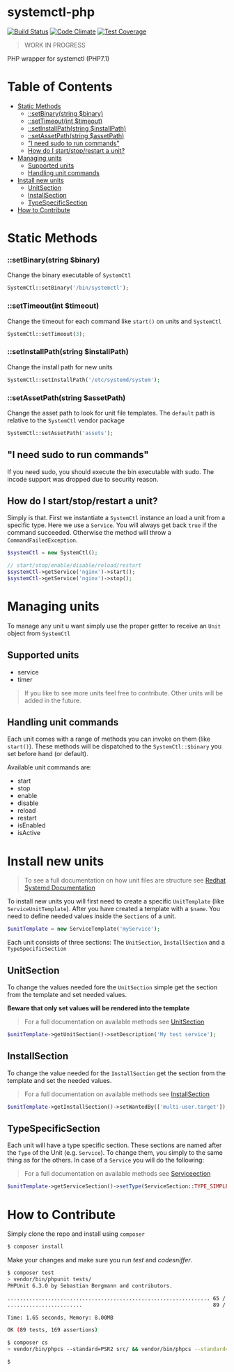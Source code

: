 # systemctl-php
[![Build Status](https://api.travis-ci.org/icanhazstring/systemctl-php.svg?branch=master)](https://travis-ci.org/icanhazstring/systemctl-php) [![Code Climate](https://codeclimate.com/github/icanhazstring/systemctl-php/badges/gpa.svg)](https://codeclimate.com/github/icanhazstring/systemctl-php) [![Test Coverage](https://codeclimate.com/github/icanhazstring/systemctl-php/badges/coverage.svg)](https://codeclimate.com/github/icanhazstring/systemctl-php/coverage)

> WORK IN PROGRESS

PHP wrapper for systemctl (PHP7.1)

# Table of Contents

- [Static Methods](#static-methods)
    - [::setBinary(string $binary)](#setbinarystring-binary)
    - [::setTimeout(int $timeout)](#settimeoutint-timeout)
    - [::setInstallPath(string $installPath)](#setinstallpathstring-installpath)
    - [::setAssetPath(string $assetPath)](#setassetpathstring-assetpath)
  - ["I need sudo to run commands"](#i-need-sudo-to-run-commands)
  - [How do I start/stop/restart a unit?](#how-do-i-startstoprestart-a-unit)
- [Managing units](#managing-units)
  - [Supported units](#supported-units)
  - [Handling unit commands](#handling-unit-commands)
- [Install new units](#install-new-units)
  - [UnitSection](#unitsection)
  - [InstallSection](#installsection)
  - [TypeSpecificSection](#typespecificsection)
- [How to Contribute](#how-to-contribute)

# Static Methods
### ::setBinary(string $binary)
Change the binary executable of `SystemCtl`

```php
SystemCtl::setBinary('/bin/systemctl');
```

### ::setTimeout(int $timeout)
Change the timeout for each command like `start()` on units and `SystemCtl`

```php
SystemCtl::setTimeout(3);
```

### ::setInstallPath(string $installPath)
Change the install path for new units

```php
SystemCtl::setInstallPath('/etc/systemd/system');
```

### ::setAssetPath(string $assetPath)
Change the asset path to look for unit file templates.
The `default` path is relative to the `SystemCtl` vendor package

```php
SystemCtl::setAssetPath('assets');
```

## "I need sudo to run commands"
If you need sudo, you should execute the bin executable with sudo.
The incode support was dropped due to security reason.

## How do I start/stop/restart a unit?
Simply is that. First we instantiate a `SystemCtl` instance an load a unit from a specific type.
Here we use a `Service`. You will always get back `true` if the command succeeded. 
Otherwise the method will throw a `CommandFailedException`.

```php
$systemCtl = new SystemCtl();

// start/stop/enable/disable/reload/restart
$systemCtl->getService('nginx')->start();
$systemCtl->getService('nginx')->stop();
```

# Managing units
To manage any unit u want simply use the proper getter to receive an `Unit` object from `SystemCtl`

## Supported units
- service
- timer

> If you like to see more units feel free to contribute. Other units will be added in the future.

## Handling unit commands
Each unit comes with a range of methods you can invoke on them (like `start()`).
These methods will be dispatched to the `SystemCtl::$binary` you set before hand (or default).

Available unit commands are:
- start
- stop
- enable
- disable
- reload
- restart
- isEnabled
- isActive

# Install new units

> To see a full documentation on how unit files are structure see [Redhat Systemd Documentation](https://access.redhat.com/documentation/en-US/Red_Hat_Enterprise_Linux/7/html/System_Administrators_Guide/sect-Managing_Services_with_systemd-Unit_Files.html)

To install new units you will first need to create a specific `UnitTemplate` (like `ServiceUnitTemplate`).
After you have created a template with a `$name`. You need to define needed values inside the
`Sections` of a unit.

```php
$unitTemplate = new ServiceTemplate('myService');
```

Each unit consists of three sections: The `UnitSection`, `InstallSection` and a `TypeSpecificSection`

## UnitSection
To change the values needed fore the `UnitSection` simple get the section from the template
and set needed values.

**Beware that only set values will be rendered into the template**

> For a full documentation on available methods see [UnitSection](src/Template/Section/UnitSection.php)
```php
$unitTemplate->getUnitSection()->setDescription('My test service');
```

## InstallSection
To change the value needed for the `InstallSection` get the section from the template and set
the needed values.

> For a full documentation on available methods see [InstallSection](src/Template/Section/InstallSection.php)

```php
$unitTemplate->getInstallSection()->setWantedBy(['multi-user.target']);
```

## TypeSpecificSection
Each unit will have a type specific section. These sections are named after the `Type` of the Unit (e.g. `Service`).
To change them, you simply to the same thing as for the others. In case of a `Service` you will do
the following:

> For a full documentation on available methods see [Serviceection](src/Template/Section/ServiceSection.php)

```php
$unitTemplate->getServiceSection()->setType(ServiceSection::TYPE_SIMPLE);
```

# How to Contribute
Simply clone the repo and install using `composer`

```bash
$ composer install
```

Make your changes and make sure you run *test* and *codesniffer*.

```bash
$ composer test
> vendor/bin/phpunit tests/
PHPUnit 6.3.0 by Sebastian Bergmann and contributors.

................................................................. 65 / 89 ( 73%)
........................                                          89 / 89 (100%)

Time: 1.65 seconds, Memory: 8.00MB

OK (89 tests, 169 assertions)

$ composer cs
> vendor/bin/phpcs --standard=PSR2 src/ && vendor/bin/phpcs --standard=PSR2 tests/

$ 
```

